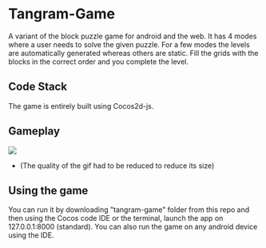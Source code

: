 # Tangram-Game
A variant of the block puzzle game for android and the web. It has 4 modes where a user needs to solve the given puzzle. For a few modes the levels are automatically generated whereas others are static. Fill the grids with the blocks in the correct order and you complete the level.

## Code Stack
The game is entirely built using Cocos2d-js. 

## Gameplay
![](gameplay.gif)

* (The quality of the gif had to be reduced to reduce its size)

## Using the game
You can run it by downloading "tangram-game" folder from this repo and then using the Cocos code IDE or the terminal, launch the app on
127.0.0.1:8000 (standard). You can also run the game on any android device using the IDE.

